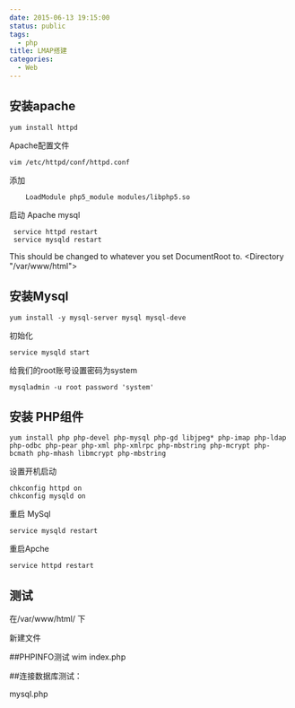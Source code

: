 ```yaml
---
date: 2015-06-13 19:15:00
status: public
tags:
  - php
title: LMAP搭建
categories:
  - Web
---
```


## 安装apache

    yum install httpd
	
 Apache配置文件

    vim /etc/httpd/conf/httpd.conf 
添加

        LoadModule php5_module modules/libphp5.so

启动 Apache  mysql
  
     service httpd restart 
     service mysqld restart

This should be changed to whatever you set DocumentRoot to.
<Directory "/var/www/html">

## 安装Mysql

    yum install -y mysql-server mysql mysql-deve

初始化

    service mysqld start

给我们的root账号设置密码为system

    mysqladmin -u root password 'system'



## 安装 PHP组件

    yum install php php-devel php-mysql php-gd libjpeg* php-imap php-ldap php-odbc php-pear php-xml php-xmlrpc php-mbstring php-mcrypt php-bcmath php-mhash libmcrypt php-mbstring 


设置开机启动

    chkconfig httpd on 
    chkconfig mysqld on 

重启 MySql  

    service mysqld restart 

重启Apche  

    service httpd restart 

## 测试
在/var/www/html/ 下

新建文件

##PHPINFO测试
 wim index.php 

<?php 
phpinfo(); 
?> 

 

##连接数据库测试：

mysql.php 

<?php  
$link = mysql_connect("127.0.0.1:3306","root","system"); 
if($link!=false) {  
    echo"成功连接mysql服务器"; 
  } else  {  
    echo"与本地Mysql服务器连接失败"; 
  }  
mysql_close(); 
?>